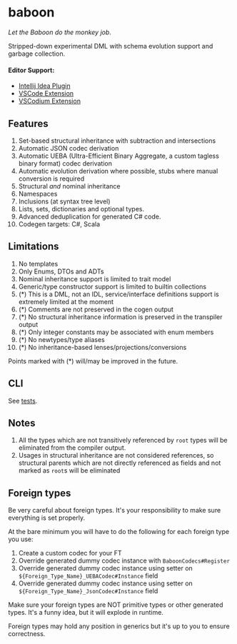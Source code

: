 # baboon

*Let the Baboon do the monkey job*.

Stripped-down experimental DML with schema evolution support and garbage collection.

#### Editor Support:

* [Intellij Idea Plugin](https://plugins.jetbrains.com/plugin/28203-baboon-support)
* [VSCode Extension](https://marketplace.visualstudio.com/items?itemName=SeptimalMind.baboon-vscode)
* [VSCodium Extension](https://open-vsx.org/extension/SeptimalMind/baboon-vscode)

## Features

1. Set-based structural inheritance with subtraction and intersections
2. Automatic JSON codec derivation
3. Automatic UEBA (Ultra-Efficient Binary Aggregate, a custom tagless binary format) codec derivation
4. Automatic evolution derivation where possible, stubs where manual conversion is required
5. Structural *and* nominal inheritance
6. Namespaces
7. Inclusions (at syntax tree level)
8. Lists, sets, dictionaries and optional types.
9. Advanced deduplication for generated C# code.   
10. Codegen targets: C#, Scala

## Limitations

1. No templates
2. Only Enums, DTOs and ADTs
3. Nominal inheritance support is limited to trait model
4. Generic/type constructor support is limited to builtin collections
5. (*) This is a DML, not an IDL, service/interface definitions support is extremely limited at the moment
7. (*) Comments are not preserved in the cogen output
8. (*) No structural inheritance information is preserved in the transpiler output
9. (*) Only integer constants may be associated with enum members
10. (*) No newtypes/type aliases
11. (*) No inheritance-based lenses/projections/conversions

Points marked with (*) will/may be improved in the future.

## CLI

See [tests](https://github.com/7mind/baboon/blob/main/.mobala/steps/run-test.sh).

## Notes

1. All the types which are not transitively referenced by `root` types will be eliminated from the compiler output.
2. Usages in structural inheritance are not considered references, so structural parents which are not directly referenced as fields and not marked as `root`s will be eliminated 

## Foreign types

Be very careful about foreign types. It's your responsibility to make sure everything is set properly.

At the bare minimum you will have to do the following for each foreign type you use:

1) Create a custom codec for your FT
2) Override generated dummy codec instance with `BaboonCodecs#Register`
3) Override generated dummy codec instance using setter on `${Foreign_Type_Name}_UEBACodec#Instance` field
4) Override generated dummy codec instance using setter on `${Foreign_Type_Name}_JsonCodec#Instance` field

Make sure your foreign types are NOT primitive types or other generated types. It's a funny idea, but it will explode in runtime.

Foreign types may hold any position in generics but it's up to you to ensure correctness.
